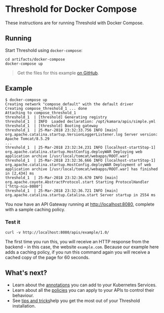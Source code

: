 Threshold for Docker Compose
============================

These instructions are for running Threshold with Docker Compose.

## Running

Start Threshold using `docker-compose`:

    cd artifacts/docker-compose
	docker-compose up

> Get the files for this example [on GitHub](https://github.com/gatehill/threshold-docs/tree/master/artifacts/docker-compose).

## Example

```
$ docker-compose up
Creating network "compose_default" with the default driver
Creating compose_threshold_1 ... done
Attaching to compose_threshold_1
threshold_1  | [threshold] Generating registry
threshold_1  | INFO  Loaded declaration: /opt/kamara/apis/simple.yml
threshold_1  | [threshold] Booting gateway
threshold_1  | 25-Mar-2018 23:32:33.756 INFO [main] org.apache.catalina.startup.VersionLoggerListener.log Server version:        Apache Tomcat/8.5.29
...
threshold_1  | 25-Mar-2018 23:32:34.231 INFO [localhost-startStop-1] org.apache.catalina.startup.HostConfig.deployWAR Deploying web application archive [/usr/local/tomcat/webapps/ROOT.war]
threshold_1  | 25-Mar-2018 23:32:36.666 INFO [localhost-startStop-1] org.apache.catalina.startup.HostConfig.deployWAR Deployment of web application archive [/usr/local/tomcat/webapps/ROOT.war] has finished in [2,434] ms
threshold_1  | 25-Mar-2018 23:32:36.670 INFO [main] org.apache.coyote.AbstractProtocol.start Starting ProtocolHandler ["http-nio-8080"]
threshold_1  | 25-Mar-2018 23:32:36.721 INFO [main] org.apache.catalina.startup.Catalina.start Server startup in 2554 ms
```

You now have an API Gateway running at [http://localhost:8080](http://localhost:8080), complete with a sample caching policy. 

### Test it

    curl -v http://localhost:8080/apis/example/1.0/

The first time you run this, you will receive an HTTP response from the backend - in this case, the website `example.com`. Because our example here adds a caching policy, if you run this command again you will receive a cached copy of the page for 60 seconds.

## What's next?

* Learn about the [annotations](./configuration.md) you can add to your Kubernetes Services.
* Learn about all the [policies](../policies.md) you can apply to your APIs to control their behaviour.
* See [tips and tricks](../tips.md)help you get the most out of your Threshold installation.
